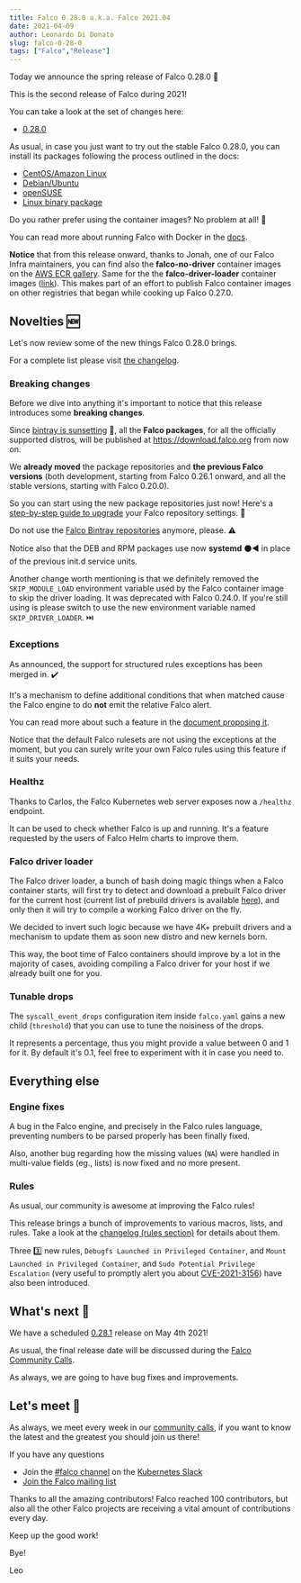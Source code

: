 ```yaml
---
title: Falco 0.28.0 a.k.a. Falco 2021.04
date: 2021-04-09
author: Leonardo Di Donato
slug: falco-0-28-0
tags: ["Falco","Release"]
---
```


Today we announce the spring release of Falco 0.28.0 🌱

This is the second release of Falco during 2021!

You can take a look at the set of changes here:

- [0.28.0](https://github.com/falcosecurity/falco/releases/tag/0.28.0)

As usual, in case you just want to try out the stable Falco 0.28.0, you can install its packages following the process outlined in the docs:

- [CentOS/Amazon Linux](https://falco.org/docs/getting-started/installation/#centos-rhel)
- [Debian/Ubuntu](https://falco.org/docs/getting-started/installation/#debian)
- [openSUSE](https://falco.org/docs/getting-started/installation/#suse)
- [Linux binary package](https://falco.org/docs/getting-started/installation/#linux-binary)

Do you rather prefer using the container images? No problem at all! 🐳

You can read more about running Falco with Docker in the [docs](https://falco.org/docs/getting-started/running/#docker).

**Notice** that from this release onward, thanks to Jonah, one of our Falco Infra maintainers, you can find also the **falco-no-driver** container images on the [AWS ECR gallery](https://gallery.ecr.aws/falcosecurity/falco-no-driver). Same for the the **falco-driver-loader** container images ([link](https://gallery.ecr.aws/falcosecurity/falco-driver-loader)). This makes part of an effort to publish Falco container images on other registries that began while cooking up Falco 0.27.0.

## Novelties 🆕

Let's now review some of the new things Falco 0.28.0 brings.

For a complete list please visit [the changelog](https://github.com/falcosecurity/falco/releases/tag/0.28.0).

### Breaking changes

Before we dive into anything it's important to notice that this release introduces some **breaking changes**.

Since [bintray is sunsetting](https://jfrog.com/blog/into-the-sunset-bintray-jcenter-gocenter-and-chartcenter) 🌇, all the **Falco packages**, for all the officially supported distros, will be published at https://download.falco.org from now on.

We **already moved** the package repositories and **the previous Falco versions** (both development, starting from Falco 0.26.1 onward, and all the stable versions, starting with Falco 0.20.0).

So you can start using the new package repositories just now! Here's a [step-by-step guide to upgrade](https://falco.org/docs/getting-started/upgrade) your Falco repository settings. 📄

Do not use the [Falco Bintray repositories](https://dl.bintray.com/falcosecurity) anymore, please. ⚠️

Notice also that the DEB and RPM packages use now **systemd** ⚫◀️ in place of the previous init.d service units.

Another change worth mentioning is that we definitely removed the `SKIP_MODULE_LOAD` environment variable used by the Falco container image to skip the driver loading. It was deprecated with Falco 0.24.0. If you're still using is please switch to use the new environment variable named `SKIP_DRIVER_LOADER`. ⏭️

### Exceptions

As announced, the support for structured rules exceptions has been merged in. ✔️

It's a mechanism to define additional conditions that when matched cause the Falco engine to do **not** emit the relative Falco alert.

You can read more about such a feature in the [document proposing it](https://github.com/falcosecurity/falco/blob/master/proposals/20200828-structured-exception-handling.md).

Notice that the default Falco rulesets are not using the exceptions at the moment, but you can surely write your own Falco rules using this feature if it suits your needs.

### Healthz

Thanks to Carlos, the Falco Kubernetes web server exposes now a `/healthz` endpoint.

It can be used to check whether Falco is up and running. It's a feature requested by the users of Falco Helm charts to improve them.

### Falco driver loader

The Falco driver loader, a bunch of bash doing magic things when a Falco container starts, will first try to detect and download a prebuilt Falco driver for the current host (current list of prebuild drivers is available [here](https://download.falco.org/?prefix=driver/)), and only then it will try to compile a working Falco driver on the fly.

We decided to invert such logic because we have 4K+ prebuilt drivers and a mechanism to update them as soon new distro and new kernels born.

This way, the boot time of Falco containers should improve by a lot in the majority of cases, avoiding compiling a Falco driver for your host if we already built one for you.

### Tunable drops

The `syscall_event_drops` configuration item inside `falco.yaml` gains a new child (`threshold`) that you can use to tune
the noisiness of the drops.

It represents a percentage, thus you might provide a value between 0 and 1 for it. By default it's 0.1, feel free to experiment with it in case you need to.

## Everything else

### Engine fixes

A bug in the Falco engine, and precisely in the Falco rules language, preventing numbers to be parsed properly has been finally fixed.

Also, another bug regarding how the missing values (`NA`) were handled in multi-value fields (eg., lists) is now fixed and no more present.

### Rules

As usual, our community is awesome at improving the Falco rules!

This release brings a bunch of improvements to various macros, lists, and rules. Take a look at the [changelog (rules section)](https://github.com/falcosecurity/falco/releases/tag/0.28.0) for details about them.

Three 3️⃣ new rules, `Debugfs Launched in Privileged Container`, and `Mount Launched in Privileged Container`, and `Sudo Potential Privilege Escalation` (very useful to promptly alert you about [CVE-2021-3156](https://cve.mitre.org/cgi-bin/cvename.cgi?name=CVE-2021-3156)) have also been introduced.

## What's next 🔮

We have a scheduled [0.28.1](https://github.com/falcosecurity/falco/milestone/18) release on May 4th 2021!

As usual, the final release date will be discussed during the [Falco Community Calls](https://github.com/falcosecurity/community).

As always, we are going to have bug fixes and improvements.

## Let's meet 🤝

As always, we meet every week in our [community calls](https://github.com/falcosecurity/community),
if you want to know the latest and the greatest you should join us there!

If you have any questions

- Join the [#falco channel](https://kubernetes.slack.com/messages/falco) on the [Kubernetes Slack](https://slack.k8s.io)
- [Join the Falco mailing list](https://lists.cncf.io/g/cncf-falco-dev)

Thanks to all the amazing contributors! Falco reached 100 contributors, but also all the other Falco projects are receiving a vital amount of contributions every day.

Keep up the good work!

Bye!

Leo
